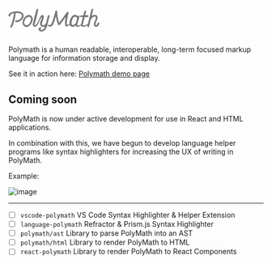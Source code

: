 # <img src='./polymath-logo.svg' width=180 title='Polymath'>
Polymath is a human readable, interoperable, long-term focused markup language for information storage and display.

See it in action here:
[Polymath demo page][polymath]


## Coming soon

PolyMath is now under active development for use in React and HTML applications.

In combination with this, we have begun to develop language helper programs like syntax highlighters for increasing the UX of writing in PolyMath.

Example:

![image](https://user-images.githubusercontent.com/51100181/120729310-d280af80-c4ac-11eb-8160-2a2b01e0aab1.png)

---

- [ ] `vscode-polymath` VS Code Syntax Highlighter & Helper Extension
- [ ] `language-polymath` Refractor & Prism.js Syntax Highlighter
- [ ] `polymath/ast` Library to parse PolyMath into an AST
- [ ] `polymath/html` Library to render PolyMath to HTML
- [ ] `react-polymath` Library to render PolyMath to React Components

[polymath]: https://jwmza.com/polymath
